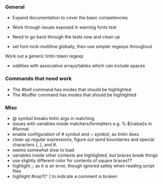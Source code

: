 ### General
 * Expand documentation to cover the basic competencies
 * Work through issues exposed in warning fonts test
 * Need to go back through the tests now and clean up

 * set font-lock-multiline globally, then use simpler regexps throughout

Work out a generic tintin token regexp
 * oddities with associative arrays/tables which can include spaces

### Commands that need work
 * The #bell command has modes that should be highlighted
 * The #buffer command has modes that should be highlighted

### Misc
 * @ symbol breaks tintin args in matching
 * issues with variables inside matchers/formatters e.g. %.${value}s in #format
 * enable configuration of # symbol and ~ symbol, as tintin does
 * clean up regular expressions, figure out word boundaries and special characters {, }, and #.
 * seems somewhat slow to load
 * variables inside other contexts are highlighted, but braces break things
 * use slightly different color for contents of square braces??
 * highlight ;; as it is an error, though ignored safely when reading script files
 * highlight #nop?[^ ] to indicate a comment is broken
